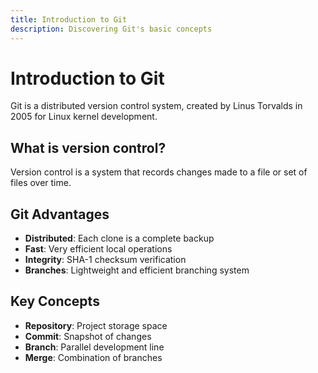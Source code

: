 ```yaml
---
title: Introduction to Git
description: Discovering Git's basic concepts
---
```


# Introduction to Git

Git is a distributed version control system, created by Linus Torvalds in 2005 for Linux kernel development.

## What is version control?

Version control is a system that records changes made to a file or set of files over time.

## Git Advantages

- **Distributed**: Each clone is a complete backup
- **Fast**: Very efficient local operations
- **Integrity**: SHA-1 checksum verification
- **Branches**: Lightweight and efficient branching system

## Key Concepts

- **Repository**: Project storage space
- **Commit**: Snapshot of changes
- **Branch**: Parallel development line
- **Merge**: Combination of branches
